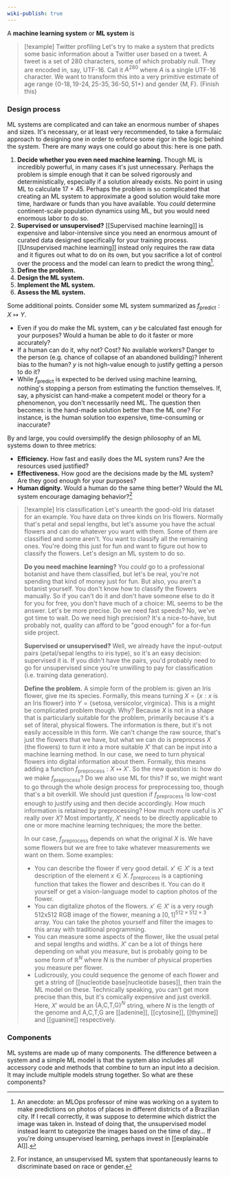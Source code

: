 ```yaml
---
wiki-publish: true
---
```

A **machine learning system** or **ML system** is

> [!example] Twitter profiling
> Let's try to make a system that predicts some basic information about a Twitter user based on a tweet. A tweet is a set of 280 characters, some of which probably null. They are encoded in, say, UTF-16. Call it $A^{280}$ where $A$ is a single UTF-16 character. We want to transform this into a very primitive estimate of age range $\{ 0\text{-}18, 19\text{-}24,25\text{-}35,36\text{-}50,51+\}$ and gender $\{ \text{M},\text{F} \}$.
> (Finish this)

### Design process
ML systems are complicated and can take an enormous number of shapes and sizes. It's necessary, or at least very recommended, to take a formulaic approach to designing one in order to enforce some rigor in the logic behind the system. There are many ways one could go about this: here is one path.
1. **Decide whether you even need machine learning.** Though ML is incredibly powerful, in many cases it's just unnecessary. Perhaps the problem is simple enough that it can be solved rigorously and deterministically, especially if a solution already exists. No point in using ML to calculate 17 + 45. Perhaps the problem is so complicated that creating an ML system to approximate a good solution would take more time, hardware or funds than you have available. You *could* determine continent-scale population dynamics using ML, but you would need enormous labor to do so.
2. **Supervised or unsupervised?** [[Supervised machine learning]] is expensive and labor-intensive since you need an enormous amount of curated data designed specifically for your training process. [[Unsupervised machine learning]] instead only requires the raw data and it figures out what to do on its own, but you sacrifice a lot of control over the process and the model can learn to predict the wrong thing[^1].
3. **Define the problem.**
4. **Design the ML system.**
5. **Implement the ML system.**
6. **Assess the ML system.**

Some additional points. Consider some ML system summarized as $f_\text{predict}: X\mapsto Y$.
- Even if you do make the ML system, can $y$ be calculated fast enough for your purposes? Would a human be able to do it faster or more accurately?
- If a human can do it, why not? Cost? No available workers? Danger to the person (e.g. chance of collapse of an abandoned building)? Inherent bias to the human? $y$ is not high-value enough to justify getting a person to do it?
- While $f_\text{predict}$ is expected to be derived using machine learning, nothing's stopping a person from estimating the function themselves. If, say, a physicist can hand-make a competent model or theory for a phenomenon, you don't necessarily need ML. The question then becomes: is the hand-made solution better than the ML one? For instance, is the human solution too expensive, time-consuming or inaccurate?

By and large, you could oversimplify the design philosophy of an ML systems down to three metrics:
- **Efficiency.** How fast and easily does the ML system runs? Are the resources used justified?
- **Effectiveness.** How good are the decisions made by the ML system? Are they good enough for your purposes?
- **Human dignity.** Would a human do the same thing better? Would the ML system encourage damaging behavior?[^2]

> [!example] Iris classification
> Let's unearth the good-old Iris dataset for an example. You have data on three kinds on Iris flowers. Normally that's petal and sepal lengths, but let's assume you have the actual flowers and can do whatever you want with them. Some of them are classified and some aren't. You want to classify all the remaining ones. You're doing this just for fun and want to figure out how to classify the flowers. Let's design an ML system to do so.
> 
> **Do you need machine learning?**
> You *could* go to a professional botanist and have them classified, but let's be real, you're not spending that kind of money just for fun. But also, you aren't a botanist yourself. You don't know how to classify the flowers manually. So if you can't do it and don't have someone else to do it for you for free, you don't have much of a choice: ML seems to be the answer. Let's be more precise. Do we need fast speeds? No, we've got time to wait. Do we need high precision? It's a nice-to-have, but probably not, quality can afford to be "good enough" for a for-fun side project.
> 
> **Supervised or unsupervised?**
> Well, we already have the input-output pairs (petal/sepal lengths to iris type), so it's an easy decision: supervised it is. If you didn't have the pairs, you'd probably need to go for unsupervised since you're unwilling to pay for classification (i.e. training data generation).
> 
> **Define the problem.**
> A simple form of the problem is: given an Iris flower, give me its species. Formally, this means turning $X=\{ x:x\text{ is an Iris flower} \}$ into $Y=\{ \text{setosa},\text{versicolor},\text{virginica} \}$. This is a might be complicated problem though. Why? Because $X$ is not in a shape that is particularly suitable for the problem, primarily because it's a set of literal, physical flowers. The information is there, but it's not easily accessible in this form. We can't change the raw source, that's just the flowers that we have, but what we can do is preprocess $X$ (the flowers) to turn it into a more suitable $X'$ that can be input into a machine learning method. In our case, we need to turn physical flowers into digital information about them. Formally, this means adding a function $f_\text{preprocess}:X\mapsto X'$. So the new question is: how do we make $f_\text{preprocess}$? Do we also use ML for this? If so, we might want to go through the whole design process for preprocessing too, though that's a bit overkill. We should just question if $f_\text{preprocess}$ is low-cost enough to justify using and then decide accordingly. How much information is retained by preprocessing? How much more useful is $X'$ really over $X$? Most importantly, $X'$ needs to be directly applicable to one or more machine learning techniques; the more the better.
> 
> In our case, $f_\text{preprocess}$ depends on what the original $X$ is. We have some flowers but we are free to take whatever measurements we want on them. Some examples:
> - You can describe the flower if very good detail. $x'\in X'$ is a text description of the element $x \in X$. $f_\text{preprocess}$ is a captioning function that takes the flower and describes it. You can do it yourself or get a vision-language model to caption photos of the flower.
> - You can digitalize photos of the flowers. $x'\in X'$ is a very rough 512x512 RGB image of the flower, meaning a $[0,1]^{512\times 512\times 3}$ array. You can take the photos yourself and filter the images to this array with traditional programming.
> - You can measure some aspects of the flower, like the usual petal and sepal lengths and widths. $X'$ can be a lot of things here depending on what you measure, but is probably going to be some form of $\mathbb{R}^{N}$ where $N$ is the number of physical properties you measure per flower.
> - Ludicrously, you could sequence the genome of each flower and get a string of [[nucleotide base|nucleotide bases]], then train the ML model on these. Technically speaking, you can't get more precise than this, but it's comically expensive and just overkill. Here, $X'$ would be an $\{ \text{A,C,T,G} \}^{N}$ string, where $N$ is the length of the genome and $\text{A,C,T,G}$ are [[adenine]], [[cytosine]], [[thymine]] and [[guanine]] respectively.
### Components
ML systems are made up of many components. The difference between a system and a simple ML model is that the system also includes all accessory code and methods that combine to turn an input into a decision. It may include multiple models strung together. So what are these components?

[^1]: An anecdote: an MLOps professor of mine was working on a system to make predictions on photos of places in different districts of a Brazilian city. If I recall correctly, it was suppose to determine which district the image was taken in. Instead of doing that, the unsupervised model instead learnt to categorize the images based on the time of day... If you're doing unsupervised learning, perhaps invest in [[explainable AI]].

[^2]: For instance, an unsupervised ML system that spontaneously learns to discriminate based on race or gender.
